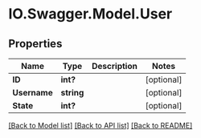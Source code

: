 # IO.Swagger.Model.User
## Properties

Name | Type | Description | Notes
------------ | ------------- | ------------- | -------------
**ID** | **int?** |  | [optional] 
**Username** | **string** |  | [optional] 
**State** | **int?** |  | [optional] 

[[Back to Model list]](../README.md#documentation-for-models) [[Back to API list]](../README.md#documentation-for-api-endpoints) [[Back to README]](../README.md)

